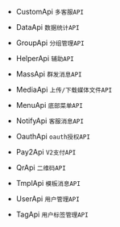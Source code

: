 * CustomApi `多客服API`

* DataApi `数据统计API`

* GroupApi `分组管理API`

* HelperApi `辅助API`

* MassApi `群发消息API`

* MediaApi `上传/下载媒体文件API`

* MenuApi `底部菜单API`

* NotifyApi `客服消息API`

* OauthApi `oauth授权API`

* Pay2Api `V2支付API`

* QrApi `二维码API`

* TmplApi `模板消息API`

* UserApi `用户管理API`

* TagApi `用户标签管理API`